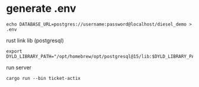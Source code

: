 # generate .env
```
echo DATABASE_URL=postgres://username:password@localhost/diesel_demo > .env
```

rust link lib (postgresql)
```
export DYLD_LIBRARY_PATH="/opt/homebrew/opt/postgresql@15/lib:$DYLD_LIBRARY_PATH"
```

run server
```
cargo run --bin ticket-actix
```